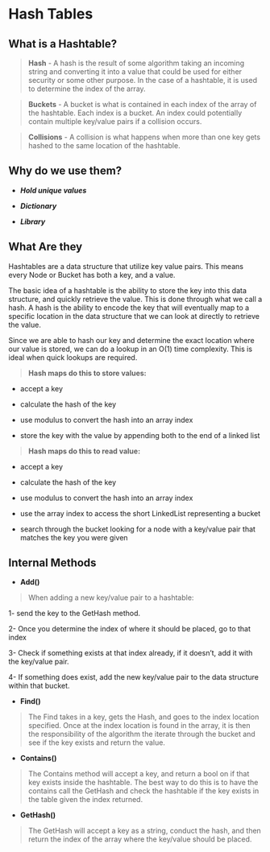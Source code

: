 # Hash Tables


## What is a Hashtable?


> **Hash** - A hash is the result of some algorithm taking an incoming string and converting it into a value that could be used for either security or some other purpose. In the case of a hashtable, it is used to determine the index of the array.

> **Buckets** - A bucket is what is contained in each index of the array of the hashtable. Each index is a bucket. An index could potentially contain multiple key/value pairs if a collision occurs.

> **Collisions** - A collision is what happens when more than one key gets hashed to the same location of the hashtable.



## Why do we use them?

- ***Hold unique values***

- ***Dictionary***

- ***Library***



## What Are they

Hashtables are a data structure that utilize key value pairs. This means every Node or Bucket has both a key, and a value.

The basic idea of a hashtable is the ability to store the key into this data structure, and quickly retrieve the value. This is done through what we call a hash. A hash is the ability to encode the key that will eventually map to a specific location in the data structure that we can look at directly to retrieve the value.

Since we are able to hash our key and determine the exact location where our value is stored, we can do a lookup in an O(1) time complexity. This is ideal when quick lookups are required.



> **Hash maps do this to store values:**

- accept a key

- calculate the hash of the key

- use modulus to convert the hash into an array index

- store the key with the value by appending both to the end of a linked list

> **Hash maps do this to read value:**


- accept a key

- calculate the hash of the key

- use modulus to convert the hash into an array index

- use the array index to access the short LinkedList representing a bucket

- search through the bucket looking for a node with a key/value pair that matches the key you were given



## Internal Methods


- **Add()**

> When adding a new key/value pair to a hashtable:

1- send the key to the GetHash method.

2- Once you determine the index of where it should be placed, go to that index

3- Check if something exists at that index already, if it doesn’t, add it with the key/value pair.

4- If something does exist, add the new key/value pair to the data structure within that bucket.


- **Find()**

> The Find takes in a key, gets the Hash, and goes to the index location specified. Once at the index location is found in the array, it is then the responsibility of the algorithm the iterate through the bucket and see if the key exists and return the value.

- **Contains()**

> The Contains method will accept a key, and return a bool on if that key exists inside the hashtable. The best way to do this is to have the contains call the GetHash and check the hashtable if the key exists in the table given the index returned.

- **GetHash()**

> The GetHash will accept a key as a string, conduct the hash, and then return the index of the array where the key/value should be placed.


